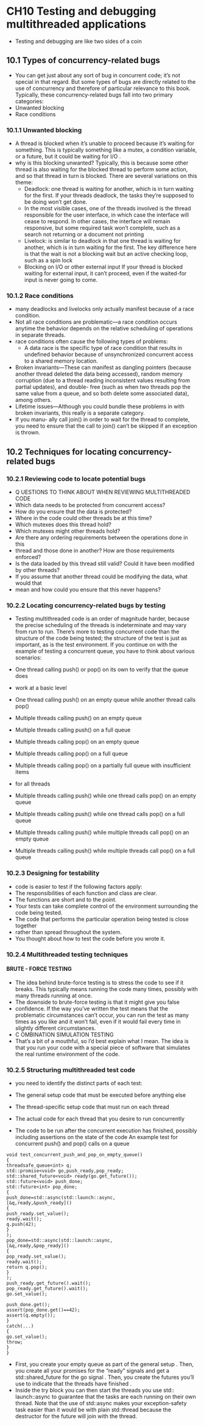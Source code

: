 # CH10 Testing and debugging multithreaded applications
- Testing and debugging are like two sides of a coin
## 10.1 Types of concurrency-related bugs
- You can get just about any sort of bug in concurrent code; it’s not special in that regard. But some types of bugs are directly related to the use of concurrency and therefore of particular relevance to this book. Typically, these concurrency-related bugs fall into two primary categories:
 - Unwanted blocking
 - Race conditions


### 10.1.1 Unwanted blocking
- A thread is blocked when it’s unable to proceed because it’s waiting for something. This is typically something like a mutex, a condition variable, or a future, but it could be waiting for I/O .
- why is this blocking unwanted? Typically, this is because some other thread is also waiting for the blocked thread to perform some action, and so that thread in turn is blocked. There are several variations on this theme:
   - Deadlock: one thread is waiting for another, which is in turn waiting for the first. If your threads deadlock, the tasks they’re supposed to be doing won’t get done.
   - In the most visible cases, one of the threads involved is the thread responsible for the user interface, in which case the interface will cease to respond. In other cases, the interface will remain responsive, but some required task won’t complete, such as a search not returning or a document not printing
   - Livelock:  is similar to deadlock in that one thread is waiting for another, which is in turn waiting for the first. The key difference here is that the wait is not a blocking wait but an active checking loop, such as a spin lock
   - Blocking on I/O or other external input If your thread is blocked waiting for external input, it can’t proceed, even if the waited-for input is never going to come.
### 10.1.2 Race conditions
- many deadlocks and livelocks only actually manifest because of a race condition.
- Not all race conditions are problematic—a race condition occurs anytime the behavior depends on the relative scheduling of operations in separate threads.
- race conditions often cause the following types of problems:
  - A data race is the specific type of race condition that results in
undefined behavior because of unsynchronized concurrent access to a shared
memory location.
- Broken invariants—These can manifest as dangling pointers (because another
thread deleted the data being accessed), random memory corruption (due to a
thread reading inconsistent values resulting from partial updates), and double-
free (such as when two threads pop the same value from a queue, and so both
delete some associated data), among others.
- Lifetime issues—Although you could bundle these problems in with broken invariants, this really is a separate category.
- If you manu- ally call join() in order to wait for the thread to complete, you need to ensure that the call to join() can’t be skipped if an exception is thrown.

## 10.2 Techniques for locating concurrency-related bugs
### 10.2.1 Reviewing code to locate potential bugs
- Q UESTIONS TO THINK ABOUT WHEN REVIEWING MULTITHREADED CODE
- Which data needs to be protected from concurrent access?
- How do you ensure that the data is protected?
- Where in the code could other threads be at this time?
- Which mutexes does this thread hold?
- Which mutexes might other threads hold?
- Are there any ordering requirements between the operations done in this
- thread and those done in another? How are those requirements enforced?
- Is the data loaded by this thread still valid? Could it have been modified by
other threads?
- If you assume that another thread could be modifying the data, what would that
- mean and how could you ensure that this never happens?
### 10.2.2 Locating concurrency-related bugs by testing
- Testing multithreaded code is an order of magnitude harder, because the precise
scheduling of the threads is indeterminate and may vary from run to run.
There’s more to testing concurrent code than the structure of the code being
tested; the structure of the test is just as important, as is the test environment. If you
continue on with the example of testing a concurrent queue, you have to think about
various scenarios:

-  One thread calling push() or pop() on its own to verify that the queue does
- work at a basic level
- One thread calling push() on an empty queue while another thread calls pop()
- Multiple threads calling push() on an empty queue
- Multiple threads calling push() on a full queue
- Multiple threads calling pop() on an empty queue
- Multiple threads calling pop() on a full queue
- Multiple threads calling pop() on a partially full queue with insufficient items
- for all threads
- Multiple threads calling push() while one thread calls pop() on an empty queue
- Multiple threads calling push() while one thread calls pop() on a full queue
- Multiple threads calling push() while multiple threads call pop() on an empty
 queue
- Multiple threads calling push() while multiple threads call pop() on a full queue
### 10.2.3 Designing for testability
- code is easier to test if the following factors apply:
- The responsibilities of each function and class are clear.
- The functions are short and to the point.
- Your tests can take complete control of the environment surrounding the code
being tested.
- The code that performs the particular operation being tested is close together
- rather than spread throughout the system.
- You thought about how to test the code before you wrote it.
### 10.2.4 Multithreaded testing techniques
#### BRUTE - FORCE TESTING
- The idea behind brute-force testing is to stress the code to see if it breaks. This typically means running the code many times, possibly with many threads running at once.
- The downside to brute-force testing is that it might give you false 
- confidence. If the way you’ve written the test means that the problematic circumstances can’t occur, you can run the test as many times as you like and it won’t fail, even if it would fail every time in slightly different circumstances.
- C OMBINATION SIMULATION TESTING
- That’s a bit of a mouthful, so I’d best explain what I mean. The idea is that you run your code with a special piece of software that simulates the real runtime environment of the code.
### 10.2.5 Structuring multithreaded test code
- you need to identify the distinct parts of each test:

- The general setup code that must be executed before anything else
- The thread-specific setup code that must run on each thread
- The actual code for each thread that you desire to run concurrently
- The code to be run after the concurrent execution has finished, possibly
including assertions on the state of the code
An example test for concurrent push() and pop() calls on a queue
```
void test_concurrent_push_and_pop_on_empty_queue()
{
threadsafe_queue<int> q;
std::promise<void> go,push_ready,pop_ready;
std::shared_future<void> ready(go.get_future());
std::future<void> push_done;
std::future<int> pop_done;
{
push_done=std::async(std::launch::async,
[&q,ready,&push_ready]()
{
push_ready.set_value();
ready.wait();
q.push(42);
}
);
pop_done=std::async(std::launch::async,
[&q,ready,&pop_ready]()
{
pop_ready.set_value();
ready.wait();
return q.pop();
}
);
push_ready.get_future().wait();
pop_ready.get_future().wait();
go.set_value();

push_done.get();
assert(pop_done.get()==42);
assert(q.empty());
}
catch(...)
{
go.set_value();
throw;
}
}
```
- First, you create your empty queue as part of the general setup . Then, you create all your promises for the “ready” signals  and get a std::shared_future for the go signal . Then, you create the futures you’ll use to indicate that the threads have finished  .
- Inside the try block you can then start the threads you use std::
launch::async to guarantee that the tasks are each running on their own thread.
Note that the use of std::async makes your exception-safety task easier than it would be with plain std::thread because the destructor for the future will join with the thread.

